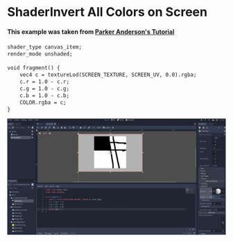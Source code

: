 # ShaderInvert All Colors on Screen
#### This example was taken from [Parker Anderson's Tutorial](https://www.youtube.com/watch?v=aJ3pn3Mjorw)


```gdscript
shader_type canvas_item;
render_mode unshaded;

void fragment() {
	vec4 c = textureLod(SCREEN_TEXTURE, SCREEN_UV, 0.0).rgba;
	c.r = 1.0 - c.r;
	c.g = 1.0 - c.g;
	c.b = 1.0 - c.b;
	COLOR.rgba = c;
}
```

![Invert All Colors On Screen](images/colorinvert.png)